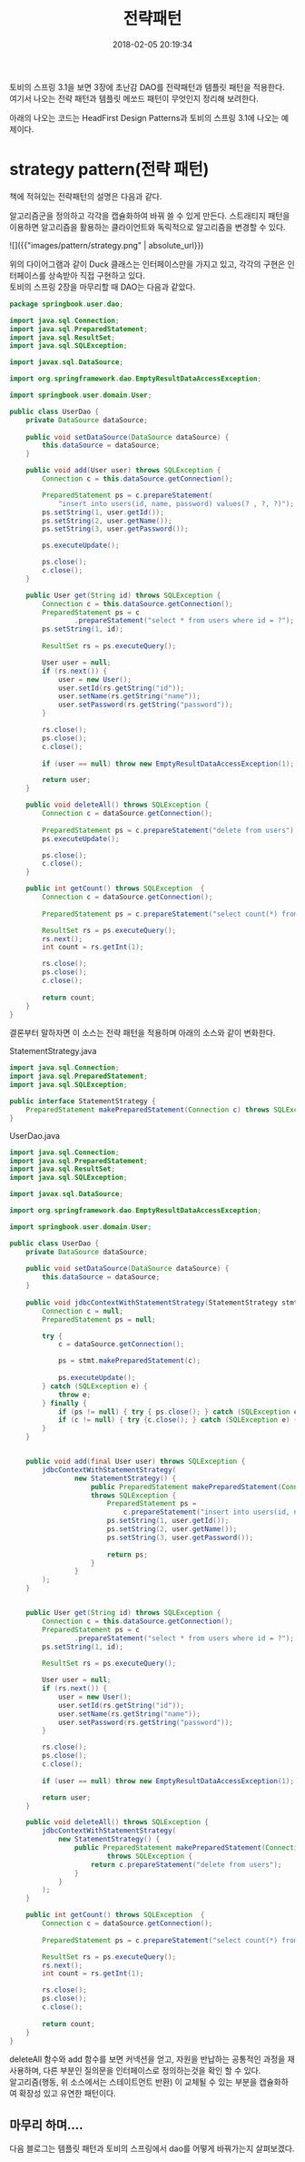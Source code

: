 ﻿---
layout: blog
title: '전략패턴'
date: 2018-02-05 20:19:34
categories: blog
tags: 
image:  
lead_text: 
---

토비의 스프링 3.1을 보면 3장에 초난감 DAO를 전략패턴과 템플릿 패턴을 적용한다.  
여기서 나오는 전략 패턴과 템플릿 메쏘드 패턴이 무엇인지 정리해 보려한다.  

아래의 나오는 코드는 HeadFirst Design Patterns과 토비의 스프링 3.1에 나오는 예제이다.  
# strategy pattern(전략 패턴)
책에 적혀있는 전략패턴의 설명은 다음과 같다.

알고리즘군을 정의하고 각각을 캡슐화하여 바꿔 쓸 수 있게 만든다. 스트래티지 패턴을 이용하면 알고리즘을 활용하는 클라이언트와 독릭적으로 알고리즘을 변경할 수 있다.

![]({{"images/pattern/strategy.png" | absolute_url}})

위의 다이어그램과 같이 Duck 클래스는 인터페이스만을 가지고 있고, 각각의 구현은 인터페이스를 상속받아 직접 구현하고 있다.  
토비의 스프링 2장을 마무리할 때 DAO는 다음과 같았다.  


```java
package springbook.user.dao;

import java.sql.Connection;
import java.sql.PreparedStatement;
import java.sql.ResultSet;
import java.sql.SQLException;

import javax.sql.DataSource;

import org.springframework.dao.EmptyResultDataAccessException;

import springbook.user.domain.User;

public class UserDao {
	private DataSource dataSource;
		
	public void setDataSource(DataSource dataSource) {
		this.dataSource = dataSource;
	}

	public void add(User user) throws SQLException {
		Connection c = this.dataSource.getConnection();

		PreparedStatement ps = c.prepareStatement(
			"insert into users(id, name, password) values(? , ?, ?)");
		ps.setString(1, user.getId());
		ps.setString(2, user.getName());
		ps.setString(3, user.getPassword());

		ps.executeUpdate();

		ps.close();
		c.close();
	}

	public User get(String id) throws SQLException {
		Connection c = this.dataSource.getConnection();
		PreparedStatement ps = c
				.prepareStatement("select * from users where id = ?");
		ps.setString(1, id);
		
		ResultSet rs = ps.executeQuery();

		User user = null;
		if (rs.next()) {
			user = new User();
			user.setId(rs.getString("id"));
			user.setName(rs.getString("name"));
			user.setPassword(rs.getString("password"));
		}

		rs.close();
		ps.close();
		c.close();
		
		if (user == null) throw new EmptyResultDataAccessException(1);

		return user;
	}

	public void deleteAll() throws SQLException {
		Connection c = dataSource.getConnection();
	
		PreparedStatement ps = c.prepareStatement("delete from users");
		ps.executeUpdate();

		ps.close();
		c.close();
	}	

	public int getCount() throws SQLException  {
		Connection c = dataSource.getConnection();
	
		PreparedStatement ps = c.prepareStatement("select count(*) from users");

		ResultSet rs = ps.executeQuery();
		rs.next();
		int count = rs.getInt(1);

		rs.close();
		ps.close();
		c.close();
	
		return count;
	}
}
```


결론부터 말하자면 이 소스는 전략 패턴을 적용하며 아래의 소스와 같이 변화한다.  
  
StatementStrategy.java

```java
import java.sql.Connection;
import java.sql.PreparedStatement;
import java.sql.SQLException;

public interface StatementStrategy {
	PreparedStatement makePreparedStatement(Connection c) throws SQLException; 
}
```
  


UserDao.java
```java
import java.sql.Connection;
import java.sql.PreparedStatement;
import java.sql.ResultSet;
import java.sql.SQLException;

import javax.sql.DataSource;

import org.springframework.dao.EmptyResultDataAccessException;

import springbook.user.domain.User;

public class UserDao {
	private DataSource dataSource;
		
	public void setDataSource(DataSource dataSource) {
		this.dataSource = dataSource;
	}
	
	public void jdbcContextWithStatementStrategy(StatementStrategy stmt) throws SQLException {
		Connection c = null;
		PreparedStatement ps = null;

		try {
			c = dataSource.getConnection();

			ps = stmt.makePreparedStatement(c);
		
			ps.executeUpdate();
		} catch (SQLException e) {
			throw e;
		} finally {
			if (ps != null) { try { ps.close(); } catch (SQLException e) {} }
			if (c != null) { try {c.close(); } catch (SQLException e) {} }
		}
	}


	public void add(final User user) throws SQLException {
		jdbcContextWithStatementStrategy(
				new StatementStrategy() {			
					public PreparedStatement makePreparedStatement(Connection c)
					throws SQLException {
						PreparedStatement ps = 
							c.prepareStatement("insert into users(id, name, password) values(?,?,?)");
						ps.setString(1, user.getId());
						ps.setString(2, user.getName());
						ps.setString(3, user.getPassword());
						
						return ps;
					}
				}
		);
	}


	public User get(String id) throws SQLException {
		Connection c = this.dataSource.getConnection();
		PreparedStatement ps = c
				.prepareStatement("select * from users where id = ?");
		ps.setString(1, id);
		
		ResultSet rs = ps.executeQuery();

		User user = null;
		if (rs.next()) {
			user = new User();
			user.setId(rs.getString("id"));
			user.setName(rs.getString("name"));
			user.setPassword(rs.getString("password"));
		}

		rs.close();
		ps.close();
		c.close();
		
		if (user == null) throw new EmptyResultDataAccessException(1);

		return user;
	}

	public void deleteAll() throws SQLException {
		jdbcContextWithStatementStrategy(
			new StatementStrategy() {
				public PreparedStatement makePreparedStatement(Connection c)
						throws SQLException {
					return c.prepareStatement("delete from users");
				}
			}
		);
	}

	public int getCount() throws SQLException  {
		Connection c = dataSource.getConnection();
	
		PreparedStatement ps = c.prepareStatement("select count(*) from users");

		ResultSet rs = ps.executeQuery();
		rs.next();
		int count = rs.getInt(1);

		rs.close();
		ps.close();
		c.close();
	
		return count;
	}
}
```
  

deleteAll 함수와 add 함수를 보면 커넥션을 얻고, 자원을 반납하는 공통적인 과정을 재사용하며, 다른 부분인 질의문을 인터페이스로 정의하는것을 확인 할 수 있다.  
알고리즘(행동, 위 소스에서는 스테이트먼트 반환) 이 교체될 수 있는 부분을 캡슐화하여 확장성 있고 유연한 패턴이다.  

## 마무리 하며....
다음 블로그는 템플릿 패턴과 토비의 스프링에서 dao를 어떻게 바꿔가는지 살펴보겠다.  
